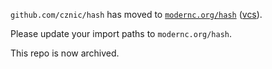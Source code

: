 `github.com/cznic/hash` has moved to [`modernc.org/hash`](https://godoc.org/modernc.org/hash) ([vcs](https://gitlab.com/cznic/hash)).

Please update your import paths to `modernc.org/hash`.

This repo is now archived.
